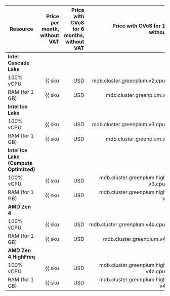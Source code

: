 | Resource | Price per month,<br>without VAT | Price with CVoS for 6 months,<br>without VAT | Price with CVoS for 1 year,<br>without VAT |
|---------------|-------------------------------------------------------------:|------------------------------------------------------------------------------------------:|------------------------------------------------------------------------------------------:|
| **Intel Cascade Lake** |
| 100% vCPU | {{ sku|USD|mdb.cluster.greenplum.v2.cpu.c100|month|string }} | — | — |
| RAM (for 1 GB) | {{ sku|USD|mdb.cluster.greenplum.v2.ram|month|string }} | — | — |
| **Intel Ice Lake** |
| 100% vCPU | {{ sku|USD|mdb.cluster.greenplum.v3.cpu.c100|month|string }} | {{ sku|USD|v1.commitment.selfcheckout.m6.mdb.greenplum.cpu.c100.v3|month|string }} (-15%) | {{ sku|USD|v1.commitment.selfcheckout.y1.mdb.greenplum.cpu.c100.v3|month|string }} (-22%) |
| RAM (for 1 GB) | {{ sku|USD|mdb.cluster.greenplum.v3.ram|month|string }} | {{ sku|USD|v1.commitment.selfcheckout.m6.mdb.greenplum.ram.v3|month|string }} (-15%) | {{ sku|USD|v1.commitment.selfcheckout.y1.mdb.greenplum.ram.v3|month|string }} (-22%) |
| **Intel Ice Lake (Compute Optimized)** |
| 100% vCPU | {{ sku|USD|mdb.cluster.greenplum.highfreq-v3.cpu.c100|month|string }} | — | — |
| RAM (for 1 GB) | {{ sku|USD|mdb.cluster.greenplum.highfreq-v3.ram|month|string }} | — | — |
| **AMD Zen 4** |
| 100% vCPU | {{ sku|USD|mdb.cluster.greenplum.v4a.cpu.c100|month|string }} | {{ sku|USD|v1.commitment.selfcheckout.m6.mdb.greenplum.cpu.c100.v4a|month|string }} (-15%) | {{ sku|USD|v1.commitment.selfcheckout.y1.mdb.greenplum.cpu.c100.v4a|month|string }} (-22%) |
| RAM (for 1 GB) | {{ sku|USD|mdb.cluster.greenplum.v4a.ram|month|string }} | {{ sku|USD|v1.commitment.selfcheckout.m6.mdb.greenplum.ram.v4a|month|string }} (-15%) | {{ sku|USD|v1.commitment.selfcheckout.y1.mdb.greenplum.ram.v4a|month|string }} (-22%) |
| **AMD Zen 4 HighFreq** |
| 100% vCPU | {{ sku|USD|mdb.cluster.greenplum.highfreq-v4a.cpu.c100|month|string }} | — | — |
| RAM (for 1 GB) | {{ sku|USD|mdb.cluster.greenplum.highfreq-v4a.ram|month|string }} | — | — |
